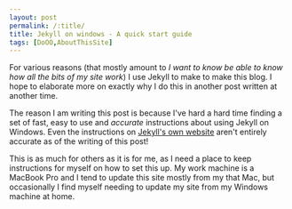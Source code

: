 ```yaml
---
layout: post
permalink: /:title/
title: Jekyll on windows - A quick start guide
tags: [DoOO,AboutThisSite]
---
```

For various reasons (that mostly amount to _I want to know be able to know how all the bits of my site work_) I use Jekyll to make to make this blog. I hope to elaborate more on exactly why I do this in another post written at another time.

The reason I am writing this post is because I've hard a hard time finding a set of fast, easy to use and _accurate_ instructions about using Jekyll on Windows. Even the instructions on [Jekyll's own website](http://jekyllrb.com) aren't entirely accurate as of the writing of this post!

This is as much for others as it is for me, as I need a place to keep instructions for myself on how to set this up. My work machine is a MacBook Pro and I tend to update this site mostly from my that Mac, but occasionally I find myself needing to update my site from my Windows machine at home.